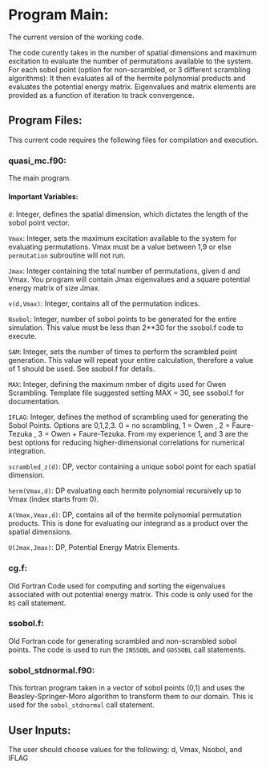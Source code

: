 # Program Main:
The current version of the working code. 

The code curently takes in the number of spatial dimensions and maximum excitation to evaluate the number of permutations available to the system. 
For each sobol point (option for non-scrambled, or 3 different scrambling algorithms):
It then evaluates all of the hermite polynomial products and evaluates the potential energy matrix. 
Eigenvalues and matrix elements are provided as a function of iteration to track convergence. 

## Program Files:
This current code requires the following files for compilation and execution.

### quasi_mc.f90:
The main program. 
#### Important Variables:
`d`: Integer, defines the spatial dimension, which dictates the length of the sobol point vector. 

`Vmax`: Integer, sets the maximum excitation available to the system for evaluating permutations.
Vmax must be a value between 1,9 or else `permutation` subroutine will not run. 

`Jmax`: Integer containing the total number of permutations, given d and Vmax. 
You program will contain Jmax eigenvalues and a square potential energy matrix of size Jmax.

`v(d,Vmax)`: Integer, contains all of the permutation indices.

`Nsobol`: Integer, number of sobol points to be generated for the entire simulation.
This value must be less than 2**30 for the ssobol.f code to execute. 

`SAM`: Integer, sets the number of times to perform the scrambled point generation.
This value will repeat your entire calculation, therefore a value of 1 should be used. 
See ssobol.f for details. 

`MAX`: Integer, defining the maximum nmber of digits used for Owen Scrambling. 
Template file suggested setting MAX = 30, see ssobol.f for documentation.

`IFLAG`: Integer, defines the method of scrambling used for generating the Sobol Points. 
Options are 0,1,2,3. 0 = no scrambling, 1 = Owen , 2 = Faure-Tezuka , 3 = Owen + Faure-Tezuka.
From my experience 1, and 3 are the best options for reducing higher-dimensional correlations for numerical integration. 

`scrambled_z(d)`: DP, vector containing a unique sobol point for each spatial dimension. 

`herm(Vmax,d)`: DP evaluating each hermite polynomial recursively up to Vmax (index starts from 0). 

`A(Vmax,Vmax,d)`: DP, contains all of the hermite polynomial permutation products. 
This is done for evaluating our integrand as a product over the spatial dimensions. 

`U(Jmax,Jmax)`: DP, Potential Energy Matrix Elements. 

### cg.f:
Old Fortran Code used for computing and sorting the eigenvalues associated with out potential energy matrix. 
This code is only used for the `RS` call statement.

### ssobol.f:
Old Fortran code for generating scrambled and non-scrambled sobol points. 
The code is used to run the `INSSOBL` and `GOSSOBL` call statements. 

### sobol_stdnormal.f90:
This fortran program taken in a vector of sobol points (0,1) and uses the Beasley-Springer-Moro algorithm to transform them to our domain. 
This is used for the `sobol_stdnormal` call statement. 

## User Inputs:
The user should choose values for the following:
d, Vmax, Nsobol, and IFLAG
